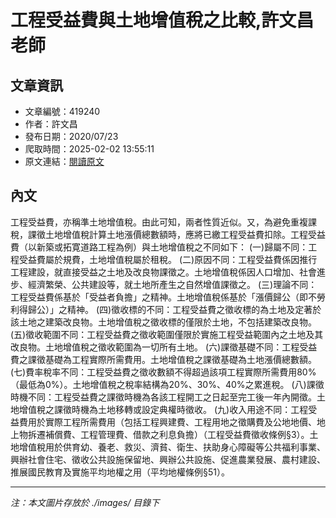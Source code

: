 # 工程受益費與土地增值稅之比較,許文昌老師

## 文章資訊
- 文章編號：419240
- 作者：許文昌
- 發布日期：2020/07/23
- 爬取時間：2025-02-02 13:55:11
- 原文連結：[閱讀原文](https://real-estate.get.com.tw/Columns/detail.aspx?no=419240)

## 內文
工程受益費，亦稱準土地增值稅。由此可知，兩者性質近似。又，為避免重複課稅，課徵土地增值稅計算土地漲價總數額時，應將已繳工程受益費扣除。工程受益費（以新築或拓寛道路工程為例）與土地增值稅之不同如下：
(一)歸屬不同：工程受益費屬於規費，土地增值稅屬於租稅。
(二)原因不同：工程受益費係因推行工程建設，就直接受益之土地及改良物課徵之。土地增值稅係因人口增加、社會進步、經濟繁榮、公共建設等，就土地所產生之自然增值課徵之。
(三)理論不同：工程受益費係基於「受益者負擔」之精神。土地增值稅係基於「漲價歸公（即不勞利得歸公）」之精神。
(四)徵收標的不同：工程受益費之徵收標的為土地及定著於該土地之建築改良物。土地增值稅之徵收標的僅限於土地，不包括建築改良物。
(五)徵收範圍不同：工程受益費之徵收範圍僅限於實施工程受益範圍內之土地及其改良物。土地增值稅之徵收範圍為一切所有土地。
(六)課徵基礎不同：工程受益費之課徵基礎為工程實際所需費用。土地增值稅之課徵基礎為土地漲價總數額。
(七)費率稅率不同：工程受益費之徵收數額不得超過該項工程實際所需費用80%（最低為0%）。土地增值稅之稅率結構為20%、30%、40%之累進稅。
(八)課徵時機不同：工程受益費之課徵時機為各該工程開工之日起至完工後一年內開徵。土地增值稅之課徵時機為土地移轉或設定典權時徵收。
(九)收入用途不同：工程受益費用於實際工程所需費用（包括工程興建費、工程用地之徵購費及公地地價、地上物拆遷補償費、工程管理費、借款之利息負擔）（工程受益費徵收條例§3）。土地增值稅用於供育幼、養老、救災、濟貧、衛生、扶助身心障礙等公共福利事業、興辦社會住宅、徵收公共設施保留地、興辦公共設施、促進農業發展、農村建設、推展國民教育及實施平均地權之用（平均地權條例§51）。

---
*注：本文圖片存放於 ./images/ 目錄下*
